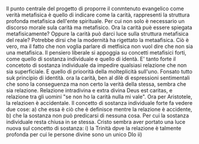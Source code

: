 Il punto centrale del progetto di proporre il conmtenuto evangelico come verità metafisica è quello di indicare come la carità, rappresenti la struttura profonda metafisica dell'ente spirituale. Per cui non solo è necessario un discorso morale sula carità ma metafisico. Ora la carità puè essere spiegata metafisicamente? Oppure la carità può darci luce sulla struttura metafisica del reale? Potrebbe dirsi che la modernità ha rigettato la metaafisica. Ciò è vero, ma il fatto che non voglia parlare di metfisica non vuol dire che non sia una metafisica.
Il pensiero liberale si appoggia su  concetti metafisici  forti, come quello di sostanza individuale e quello di identà. E' tanto forte il concetoto di sostanza individuale da impedire qualsiasi relazione che non sia superficiale. E quello di prioorità della molteplicità sull'uno.  Fonsato tutto suk principio di identità.
ora la carità, ben al dilè di espressioni sentimentali che sono la conseguenza ma non certo la verità della stessa, sembra che sia relazione. Relazione intradivina e extra divina Deus est caritas, e relazione tra gli uomini "se non ho la carità nulla mi vale".
Ora per Aristotele, la relazioen è accidentale. Il concetto di sostanza individuale forte fa vedere due cose: a) che essa è ciò che è definisce mentre la relazione è accidente, b) che la sostanza non può predicarsi di nessuna cosa. Per cui la sostanza individuale resta chiusa in se stessa.
Cristo sembra aver portato una luce nuova sul concetto di sostanza:
i) la Trinità dpve la relazione è talmente profonda per cui le persone divine sono un unico DIo ii)

